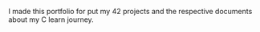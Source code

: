 I made this portfolio for put my 42 projects and the respective documents about my C learn journey.
